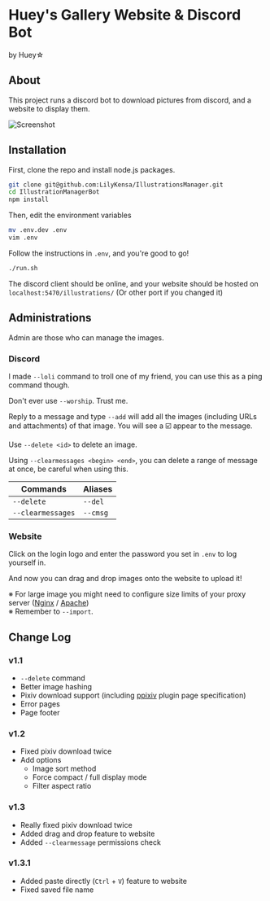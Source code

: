 # Huey's Gallery Website & Discord Bot

by Huey☆

## About

This project runs a discord bot to download pictures from discord, and a website to display them.

![Screenshot](screenshot.png)

## Installation

First, clone the repo and install node.js packages.

```sh
git clone git@github.com:LilyKensa/IllustrationsManager.git
cd IllustrationManagerBot
npm install
```

Then, edit the environment variables

```sh
mv .env.dev .env
vim .env
```

Follow the instructions in `.env`, and you're good to go!

```sh
./run.sh
```

The discord client should be online, and your website should be hosted on `localhost:5470/illustrations/` (Or other port if you changed it)

## Administrations

Admin are those who can manage the images.

### Discord

I made `--loli` command to troll one of my friend, you can use this as a ping command though.

Don't ever use `--worship`. Trust me.

Reply to a message and type `--add` will add all the images (including URLs and attachments) of that image. You will see a ☑️ appear to the message.

Use `--delete <id>` to delete an image.

Using `--clearmessages <begin> <end>`, you can delete a range of message at once, be careful when using this.

|Commands|Aliases|
|-|-|
|`--delete`|`--del`|
|`--clearmessages`|`--cmsg`|

### Website

Click on the login logo and enter the password you set in `.env` to log yourself in.

And now you can drag and drop images onto the website to upload it!

※ For large image you might need to configure size limits of your proxy server ([Nginx](https://stackoverflow.com/questions/26717013/how-to-edit-nginx-conf-to-increase-file-size-upload) / [Apache](https://stackoverflow.com/questions/74811649/how-to-increase-file-upload-size-in-apache-config))  
※ Remember to `--import`.

## Change Log

### v1.1

- `--delete` command
- Better image hashing
- Pixiv download support (including [ppixiv](https://github.com/ppixiv/ppixiv/) plugin page specification)
- Error pages
- Page footer

### v1.2

- Fixed pixiv download twice
- Add options
  - Image sort method
  - Force compact / full display mode
  - Filter aspect ratio

### v1.3

- Really fixed pixiv download twice
- Added drag and drop feature to website
- Added `--clearmessage` permissions check

### v1.3.1

- Added paste directly (`Ctrl` + `V`) feature to website
- Fixed saved file name
